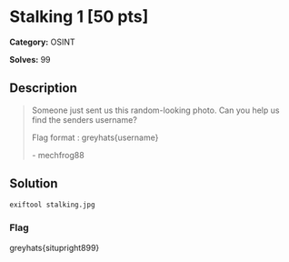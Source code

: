 # Stalking 1 [50 pts]

**Category:** OSINT

**Solves:** 99

## Description
> Someone just sent us this random-looking photo. Can you help us find the senders username?
> 
> Flag format : greyhats{username}
> 
> \- mechfrog88

## Solution

``` bash
exiftool stalking.jpg
```

### Flag
greyhats{situpright899}
